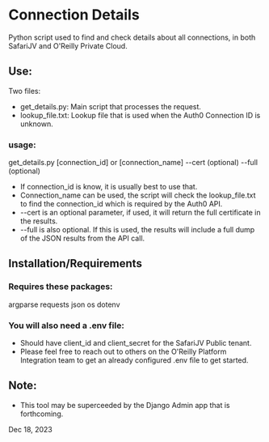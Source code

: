 # Connection Details 

Python script used to find and check details about all connections, in both SafariJV and O'Reilly Private Cloud. 


## Use: 
Two files: 
- get_details.py: Main script that processes the request. 
- lookup_file.txt: Lookup file that is used when the Auth0 Connection ID is unknown. 

### usage: 

get_details.py [connection_id] or  [connection_name]  --cert (optional) --full (optional)

- If connection_id is know, it is usually best to use that. 
- Connection_name can be used, the script will check the lookup_file.txt to find the connection_id which is required by the Auth0 API. 
- --cert is an optional parameter, if used, it will return the full certificate in the results. 
- --full is also optional. If this is used, the results will include a full dump of the JSON results from the API call. 

## Installation/Requirements 

### Requires these packages:  
argparse
requests
json
os
dotenv 

### You will also need a .env file:

- Should have client_id and client_secret for the SafariJV Public tenant. 
- Please feel free to reach out to others on the O'Reilly Platform Integration team to get an already configured .env file to get started.  

## Note: 

- This tool may be superceeded by the Django Admin app that is forthcoming.  


Dec 18, 2023

